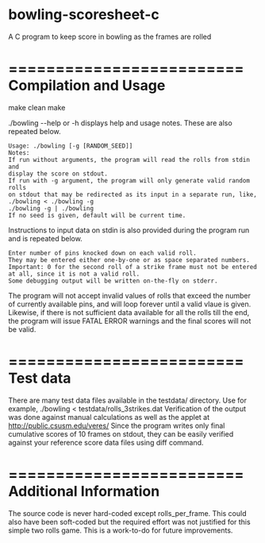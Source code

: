 # bowling-scoresheet-c
A C program to keep score in bowling as the frames are rolled


=========================
Compilation and Usage
=========================
make clean
make

./bowling --help or -h displays help and usage notes.
These are also repeated below.

    Usage: ./bowling [-g [RANDOM_SEED]]
    Notes:
    If run without arguments, the program will read the rolls from stdin and
    display the score on stdout.
    If run with -g argument, the program will only generate valid random rolls
    on stdout that may be redirected as its input in a separate run, like,
    ./bowling < ./bowling -g
    ./bowling -g | ./bowling
    If no seed is given, default will be current time.

Instructions to input data on stdin is also provided during the program run and
is repeated below.

    Enter number of pins knocked down on each valid roll.
    They may be entered either one-by-one or as space separated numbers.
    Important: 0 for the second roll of a strike frame must not be entered
    at all, since it is not a valid roll.
    Some debugging output will be written on-the-fly on stderr.

The program will not accept invalid values of rolls that exceed the number of
currently available pins, and will loop forever until a valid vlaue is given.
Likewise, if there is not sufficient data available for all the rolls till the
end, the program will issue FATAL ERROR warnings and the final scores will not
be valid.

=========================
Test data
=========================
There are many test data files available in the testdata/ directory.
Use for example, ./bowling < testdata/rolls_3strikes.dat
Verification of the output was done against manual calculations as well as
the applet at http://public.csusm.edu/veres/
Since the program writes only final cumulative scores of 10 frames on stdout,
they can be easily verified against your reference score data files using diff
command.

=========================
Additional Information
=========================
The source code is never hard-coded except rolls_per_frame. This could also have
been soft-coded but the required effort was not justified for this simple two
rolls game. This is a work-to-do for future improvements.

